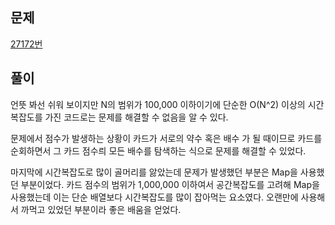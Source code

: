 ## 문제
[27172번](https://www.acmicpc.net/problem/27172)

## 풀이
언뜻 봐선 쉬워 보이지만 N의 범위가 100,000 이하이기에
단순한 O(N^2) 이상의 시간복잡도를 가진 코드로는 문제를 해결할 수 
없음을 알 수 있다. 

문제에서 점수가 발생하는 상황이 카드가 서로의 약수 혹은 배수 
가 될 때이므로 카드를 순회하면서 그 카드 점수릐 모든 배수를
탐색하는 식으로 문제를 해결할 수 있었다. 

마지막에 시간복잡도로 많이 골머리를 앓았는데 문제가 발생했던 부분은 
Map을 사용했던 부분이었다. 카드 점수의 범위가 1,000,000 이하여서 
공간복잡도를 고려해 Map을 사용했는데 이는 단순 배열보다 
시간복잡도를 많이 잡아먹는 요소였다. 
오랜만에 사용해서 까먹고 있었던 부분이라 좋은 배움을 얻었다. 